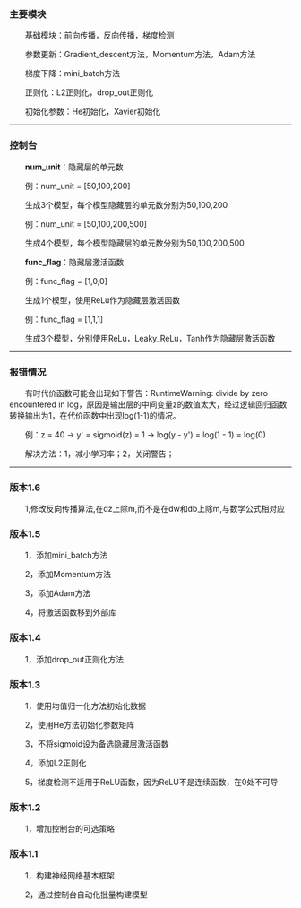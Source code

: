 ### 主要模块

&emsp;&emsp;基础模块：前向传播，反向传播，梯度检测

&emsp;&emsp;参数更新：Gradient_descent方法，Momentum方法，Adam方法

&emsp;&emsp;梯度下降：mini_batch方法

&emsp;&emsp;正则化：L2正则化，drop_out正则化

&emsp;&emsp;初始化参数：He初始化，Xavier初始化

------

### 控制台

&emsp;&emsp;**num_unit**：隐藏层的单元数

&emsp;&emsp;例：num_unit = [50,100,200]

&emsp;&emsp;生成3个模型，每个模型隐藏层的单元数分别为50,100,200

&emsp;&emsp;例：num_unit = [50,100,200,500]

&emsp;&emsp;生成4个模型，每个模型隐藏层的单元数分别为50,100,200,500





&emsp;&emsp;**func_flag**：隐藏层激活函数

&emsp;&emsp;例：func_flag = [1,0,0]

&emsp;&emsp;生成1个模型，使用ReLu作为隐藏层激活函数

&emsp;&emsp;例：func_flag = [1,1,1]

&emsp;&emsp;生成3个模型，分别使用ReLu，Leaky_ReLu，Tanh作为隐藏层激活函数

------

### 报错情况

&emsp;&emsp;有时代价函数可能会出现如下警告：RuntimeWarning: divide by zero encountered in log，原因是输出层的中间变量z的数值太大，经过逻辑回归函数转换输出为1，在代价函数中出现log(1-1)的情况。

&emsp;&emsp;例：z = 40 → y' = sigmoid(z) = 1 →  log(y - y') = log(1 - 1) = log(0)

&emsp;&emsp;解决方法：1，减小学习率；2，关闭警告；

------

### 版本1.6

&emsp;&emsp;1,修改反向传播算法,在dz上除m,而不是在dw和db上除m,与数学公式相对应

### 版本1.5

&emsp;&emsp;1，添加mini_batch方法

&emsp;&emsp;2，添加Momentum方法

&emsp;&emsp;3，添加Adam方法

&emsp;&emsp;4，将激活函数移到外部库

### 版本1.4

&emsp;&emsp;1，添加drop_out正则化方法

### 版本1.3

&emsp;&emsp;1，使用均值归一化方法初始化数据

&emsp;&emsp;2，使用He方法初始化参数矩阵

&emsp;&emsp;3，不将sigmoid设为备选隐藏层激活函数

&emsp;&emsp;4，添加L2正则化

&emsp;&emsp;5，梯度检测不适用于ReLU函数，因为ReLU不是连续函数，在0处不可导

### 版本1.2

&emsp;&emsp;1，增加控制台的可选策略

### 版本1.1

&emsp;&emsp;1，构建神经网络基本框架

&emsp;&emsp;2，通过控制台自动化批量构建模型